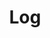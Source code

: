 ---
title: Log
layout: logmain
tags: page_en
translationKey: "runningLog"
permalink: "/{{ lang }}/log/"
---